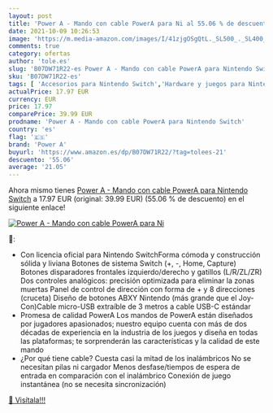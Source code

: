 ```yaml
---
layout: post
title: 'Power A - Mando con cable PowerA para Ni al 55.06 % de descuento'
date: 2021-10-09 10:26:53
image: 'https://m.media-amazon.com/images/I/41zjgOSgQtL._SL500_._SL400_.jpg'
comments: true
category: ofertas
author: 'tole.es'
slug: 'B07DW71R22-es Power A - Mando con cable PowerA para Nintendo Switch'
sku: 'B07DW71R22-es'
tags: [ 'Accesorios para Nintendo Switch','Hardware y juegos para Nintendo Switch','Mandos para Nintendo Switch','Videojuegos','nintendo','power a', ]
actualPrice: 17.97 EUR
currency: EUR
price: 17.97
comparePrice: 39.99 EUR
prodname: 'Power A - Mando con cable PowerA para Nintendo Switch'
country: 'es'
flag: '🇪🇸'
brand: 'Power A'
buyurl: 'https://www.amazon.es/dp/B07DW71R22/?tag=tolees-21'
descuento: '55.06'
average: '21.05'
---
```


Ahora mismo tienes [Power A - Mando con cable PowerA para Nintendo Switch](https://www.amazon.es/dp/B07DW71R22/?tag=tolees-21) a 17.97 EUR (original: 39.99 EUR) (55.06 %  de descuento) en el siguiente enlace!

[![Power A - Mando con cable PowerA para Ni](https://m.media-amazon.com/images/I/41zjgOSgQtL._SL500_._SL400_.jpg)](https://www.amazon.es/dp/B07DW71R22/?tag=tolees-21)

🔎:

- Con licencia oficial para Nintendo SwitchForma cómoda y construcción sólida y liviana Botones de sistema Switch (+, -, Home, Capture) Botones disparadores frontales izquierdo/derecho y gatillos (L/R/ZL/ZR) Dos controles analógicos: precisión optimizada para eliminar la zonas muertas Panel de control de dirección con forma de + y 8 direcciones (cruceta) Diseño de botones ABXY Nintendo (más grande que el Joy-Con)Cable micro-USB extraíble de 3 metros a cable USB-C estándar
- Promesa de calidad PowerA Los mandos de PowerA están diseñados por jugadores apasionados; nuestro equipo cuenta con más de dos décadas de experiencia en la industria de los juegos y diseña en todas las plataformas; te sorprenderán las características y la calidad de este mando
- ¿Por qué tiene cable? Cuesta casi la mitad de los inalámbricos No se necesitan pilas ni cargador Menos desfase/tiempos de espera de entrada en comparación con el inalámbrico Conexión de juego instantánea (no se necesita sincronización)

[🛒 Visítala!!!](https://www.amazon.es/dp/B07DW71R22/?tag=tolees-21)
